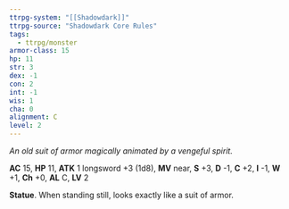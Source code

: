 ```yaml
---
ttrpg-system: "[[Shadowdark]]"
ttrpg-source: "Shadowdark Core Rules"
tags:
  - ttrpg/monster
armor-class: 15
hp: 11
str: 3
dex: -1
con: 2
int: -1
wis: 1
cha: 0
alignment: C
level: 2
---
```


_An old suit of armor magically animated by a vengeful spirit._

**AC** 15, **HP** 11, **ATK** 1 longsword +3 (1d8), **MV** near, **S** +3, **D** -1, **C** +2, **I** -1, **W** +1, **Ch** +0, **AL** C, **LV** 2

**Statue**. When standing still, looks exactly like a suit of armor.

